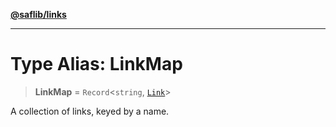 [**@saflib/links**](../index.md)

***

# Type Alias: LinkMap

> **LinkMap** = `Record`\<`string`, [`Link`](Link.md)\>

A collection of links, keyed by a name.
